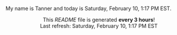 My name is Tanner and today is Saturday, February 10, 1:17 PM EST.

<p align="center">This <i>README</i> file is generated <b>every 3 hours</b>!</br>Last refresh: Saturday, February 10, 1:17 PM EST<br /></p>
